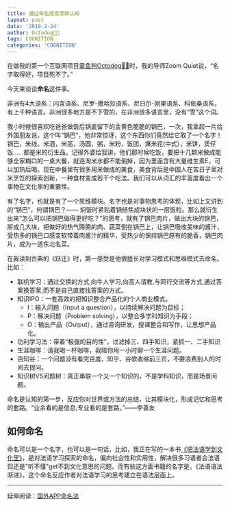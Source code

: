 ```yaml
---
title: 通过命名提高思维认知
layout: post
data: '2019-2-24'
author: Octodog🐙🐶
tags: COGNITION
categories: 'COGNITION'
---
```


在做我的第一个互联网项目[章鱼狗Octodog🐙🐶](http://v.youku.com/v_show/id_XMTQyNjQ3NTA4MA==.html)时，我的导师Zoom Quiet说，“名字取得好，项目死不了。”

今天来谈谈**命名**这件事。

非洲有4大语系：闪含语系、尼罗-撒哈拉语系、尼日尔-刚果语系、科依桑语系，有上千种语言。非洲很多地方是不下雪的，在非洲很多语言里，没有“雪”这个词。

我小时候很喜欢吃爸爸做饭后锅底留下的金黄色脆脆的锅巴，一次，我拿起一片给外国朋友说，这个叫“锅巴”，他非常惊讶，这个东西你们竟然给它取了一个名字！锅巴，米线，米酒，米高，汤圆，粥，米粉，饭团，爆米花(中式），米饼，煲仔饭……都是米的衍生品。记得外婆给我讲，他们那时候吃饭，要把十几颗米做成能够全家糊口的一桌大餐，就连淘米水都不能倒掉，因为里面含有大量维生素E，可以加热后喝。现在中餐里有很多用米做成的美食，美食背后是中国人在苦日子里对米烹饪的探索创新，一种食材变成若干个吃法。我们可以从词汇的丰富度看出一个事物在文化里的重要性。

有了名字，也就是有了一个思维模块。名字也是对事物思考的体现，比如上文讲到的“锅巴”，何谓锅巴？—— 焖饭时紧贴着锅结焦成块状的一层饭粒。那么就衍生出来“怎么可以把锅巴做得更好吃？”的思考，就有了锅巴肉片，做出大块的锅巴，掰成几大块，把做好的热气腾腾的肉、蔬菜倒在锅巴上，让锅巴吸收美味的酱汁，受热多的锅巴口感变软带着肉酱汁的精华，受热少的保持锅巴原有的脆香，锅巴肉片，成为一道东北名菜。

在我读到古典的《跃迁》时，第一感受是他很擅长对学习模式和思维模式去命名。比如：
- 联机学习：通过交换的方式,向牛人学习,向高人请教,与同行交流等方式,通过答案换答案,而不是自己直接找答案的方式。
- 知识IPO：一套高效的把知识整合产品化的个人商业模式。
	- I：输入问题（Input a question），以持续解决问题为目标；
	- P：解决问题（Problem solving），以整合多学科知识为手段；
	- O：输出产品（Output），通过咨询研发，授课整合和写作，让思想产品化。
- 功利学习法：带着“极强的目的性”，过滤掉三、四手知识，紧抓一、二手知识
- 生涯咖啡：请我喝一杯咖啡，我陪你用一小时聊一个生涯问题。
- 百知谷：一个问题没有看完百度、知乎、谷歌收缩前三页，不要浪费别人的时间去提问。
- 知识树VS问题树：真正串联一个又一个知识的，不是学科知识，而是场景问题。

命名是认知的第一步，反应你对世界或方法的总结，让其模块化，形成记忆和思考的套路。“业余看的是信息,专业看的是套路。”——李善友

## 如何命名

命名可以是一个名字，也可以是一句话，比如，我正在写的一本书[《把法语学到文化里》](https://ajiea.github.io/2019/02/17/%E6%8A%8A%E6%B3%95%E8%AF%AD%E5%AD%A6%E5%88%B0%E6%96%87%E5%8C%96%E9%87%8C-%E5%BA%8F.html)，是对法语学习探索的命名，偏向社会性和实用性，解决很多习语者会法语但还是"听不懂"get不到文化意思的问题。而有些这方面书籍的名字是，《法语语法渐进》，这个命名反应作者对法语学习的思考建立在语法层面上。

---
延伸阅读：[国外APP命名法](https://ajiea.github.io/2016/09/02/%E5%9B%BD%E5%A4%96APP%E5%91%BD%E5%90%8D%E6%B3%95.html)
